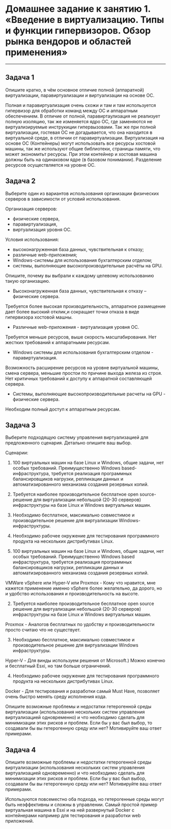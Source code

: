 
# Домашнее задание к занятию 1.  «Введение в виртуализацию. Типы и функции гипервизоров. Обзор рынка вендоров и областей применения»

---

## Задача 1

Опишите кратко, в чём основное отличие полной (аппаратной) виртуализации, паравиртуализации и виртуализации на основе ОС.

Полная и паравиртуализация очень схожи и там и там используется гипервизор для обработки команд между ОС и аппаратным обеспечением. В отличие от полной, паравиртаулизация не реализует полную изоляцию, так же изменяется ядро ОС, где заменяются не виртуализируемые инструкиции гипервызовами. Так же при полной виртуализации, гостевая ОС не догадывается, что она находится в виртуальной среде, в отличии от паравиртуализации. Виртуализация на основе ОС (Контейнеры) могут использовать все ресурсы хостовой машины, так же используют общие библиотеки, страницы памяти, что может экономитьт ресурсы. При этом контейнер и хостовая машина должны быть на одинаковом ядре (в базовом понимании). Разделение ресурсов осуществляется на уровне ОС.

## Задача 2

Выберите один из вариантов использования организации физических серверов в зависимости от условий использования.

Организация серверов:

- физические сервера,
- паравиртуализация,
- виртуализация уровня ОС.

Условия использования:

- высоконагруженная база данных, чувствительная к отказу;
- различные web-приложения;
- Windows-системы для использования бухгалтерским отделом;
- системы, выполняющие высокопроизводительные расчёты на GPU.

Опишите, почему вы выбрали к каждому целевому использованию такую организацию.

- Высоконагруженная база данных, чувствительная к отказу – физические сервера.

 Требуется более высокая производительность, аппаратное размещение дает более высокий отклик,и сокращает точки отказа в виде гипервизора хостовой машны.

- Различные web-приложения - виртуализация уровня ОС.

 Требуется меньше ресурсов, выше скорость масштабирования. Нет жестких требований к аппаратнымм ресурсам.

- Windows системы для использования бухгалтерским отделом - паравиртуализация.

 Возможность расширение ресурсов на уровне виртуальной машины, смена сервера, меньшие простои по причине выхода железа из строя. Нет критичных требований к доступу к аппаратной составляющей сервера.

- Системы, выполняющие высокопроизводительные расчеты на GPU - физические сервера.

 Необходим полный доступ к аппаратным ресурсам.

## Задача 3

Выберите подходящую систему управления виртуализацией для предложенного сценария. Детально опишите ваш выбор.

Сценарии:

1. 100 виртуальных машин на базе Linux и Windows, общие задачи, нет особых требований. Преимущественно Windows based-инфраструктура, требуется реализация программных балансировщиков нагрузки, репликации данных и автоматизированного механизма создания резервных копий.
2. Требуется наиболее производительное бесплатное open source-решение для виртуализации небольшой (20-30 серверов) инфраструктуры на базе Linux и Windows виртуальных машин.
3. Необходимо бесплатное, максимально совместимое и производительное решение для виртуализации Windows-инфраструктуры.
4. Необходимо рабочее окружение для тестирования программного продукта на нескольких дистрибутивах Linux.



1. 100 виртуальных машин на базе Linux и Windows, общие задачи, нет особых требований. Преимущественно Windows based инфраструктура, требуется реализация программных балансировщиков нагрузки, репликации данных и автоматизированного механизма создания резервных копий.

 VMWare vSphere или Hyper-V или Proxmox - Кому что нравится, мне кажется применение именно vSphere более желательно, да дорого, но и удобство использования и производительность на высоте.

2. Требуется наиболее производительное бесплатное open source решение для виртуализации небольшой (20-30 серверов) инфраструктуры на базе Linux и Windows виртуальных машин.

 Proxmox - Аналогов бесплатных по удобству и производительности просто считаю что не существует.

3. Необходимо бесплатное, максимально совместимое и производительное решение для виртуализации Windows инфраструктуры.

 Hyper-V - Для винды используем решения от Microsoft.) Можно конечно и бесплатный Esxi, но там больше ограничений.

4. Необходимо рабочее окружение для тестирования программного продукта на нескольких дистрибутивах Linux.

 Docker - Для тестирования и разработки самый Must Have, позволяет очень быстро менять среду исполнения кода.

Опишите возможные проблемы и недостатки гетерогенной среды виртуализации (использования нескольких систем управления виртуализацией одновременно) и что необходимо сделать для минимизации этих рисков и проблем. Если бы у вас был выбор, то создавали бы вы гетерогенную среду или нет? Мотивируйте ваш ответ примерами.

## Задача 4

Опишите возможные проблемы и недостатки гетерогенной среды виртуализации (использования нескольких систем управления виртуализацией одновременно) и что необходимо сделать для минимизации этих рисков и проблем. Если бы у вас был выбор, создавали бы вы гетерогенную среду или нет? Мотивируйте ваш ответ примерами.

Используются повсеместно оба подхода, но гетерогенные среды могут быть неэффективны и сложны в управлении. Самый простой пример виртуальная машина в Esxi и на ней развернутый Docker с контейнерами например для тестирования и разработки web приложений.